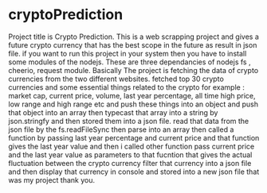 # cryptoPrediction

Project title is Crypto Prediction. This is  a web scrapping project and gives a future crypto currency that has the best scope in the future as result in json file. if you want to run this project in your system then you have to install some modules of the nodejs. These are three dependancies of nodejs fs , cheerio, request module. Basically   The project is fetching the data of crypto currencies from the two different websites. fetched top 30 crypto currencies and some essential things related to the crypto for example : market cap, current price, volume, last year percentage, all time high price, low range and high range etc and push these things into an object and push that object into an array then typecast that array into a string by json.stringfy and then stored them into a json file. read that data from the json file by the fs.readFileSync then parse into an array then called a function by passing last year percentage and current price and that function gives the last year value and then i called other function pass current price and the last year value as parameters to that fucntion that gives the actual fluctuation between the crypto currency filter that currency into a json file and then display that currency in console and stored into a new json file that was my project thank you.
